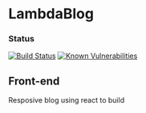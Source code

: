 # LambdaBlog
### Status
[![Build Status](https://travis-ci.org/soulomoon/LambdaBlog.svg?branch=master)](https://travis-ci.org/soulomoon/LambdaBlog)
[![Known Vulnerabilities](https://snyk.io/test/github/soulomoon/reactpractice/badge.svg)](https://snyk.io/test/github/soulomoon/reactpractice)

## Front-end
Resposive blog using react to build
